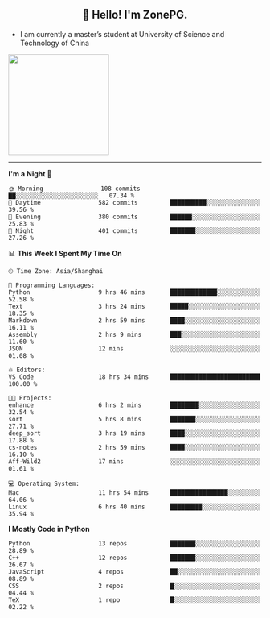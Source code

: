 <h2 align="center">👋 Hello! I'm ZonePG.</h2>

- I am currently a master’s student at University of Science and Technology of China

<img height=200 align="center" src="https://github-readme-stats.vercel.app/api?username=zonepg" />

-------

<!--START_SECTION:waka-->
**I'm a Night 🦉** 

```text
🌞 Morning                108 commits         ██░░░░░░░░░░░░░░░░░░░░░░░   07.34 % 
🌆 Daytime                582 commits         ██████████░░░░░░░░░░░░░░░   39.56 % 
🌃 Evening                380 commits         ██████░░░░░░░░░░░░░░░░░░░   25.83 % 
🌙 Night                  401 commits         ███████░░░░░░░░░░░░░░░░░░   27.26 % 
```


📊 **This Week I Spent My Time On** 

```text
🕑︎ Time Zone: Asia/Shanghai

💬 Programming Languages: 
Python                   9 hrs 46 mins       █████████████░░░░░░░░░░░░   52.58 % 
Text                     3 hrs 24 mins       █████░░░░░░░░░░░░░░░░░░░░   18.35 % 
Markdown                 2 hrs 59 mins       ████░░░░░░░░░░░░░░░░░░░░░   16.11 % 
Assembly                 2 hrs 9 mins        ███░░░░░░░░░░░░░░░░░░░░░░   11.60 % 
JSON                     12 mins             ░░░░░░░░░░░░░░░░░░░░░░░░░   01.08 % 

🔥 Editors: 
VS Code                  18 hrs 34 mins      █████████████████████████   100.00 % 

🐱‍💻 Projects: 
enhance                  6 hrs 2 mins        ████████░░░░░░░░░░░░░░░░░   32.54 % 
sort                     5 hrs 8 mins        ███████░░░░░░░░░░░░░░░░░░   27.71 % 
deep_sort                3 hrs 19 mins       ████░░░░░░░░░░░░░░░░░░░░░   17.88 % 
cs-notes                 2 hrs 59 mins       ████░░░░░░░░░░░░░░░░░░░░░   16.10 % 
Aff-Wild2                17 mins             ░░░░░░░░░░░░░░░░░░░░░░░░░   01.61 % 

💻 Operating System: 
Mac                      11 hrs 54 mins      ████████████████░░░░░░░░░   64.06 % 
Linux                    6 hrs 40 mins       █████████░░░░░░░░░░░░░░░░   35.94 % 
```

**I Mostly Code in Python** 

```text
Python                   13 repos            ███████░░░░░░░░░░░░░░░░░░   28.89 % 
C++                      12 repos            ███████░░░░░░░░░░░░░░░░░░   26.67 % 
JavaScript               4 repos             ██░░░░░░░░░░░░░░░░░░░░░░░   08.89 % 
CSS                      2 repos             █░░░░░░░░░░░░░░░░░░░░░░░░   04.44 % 
TeX                      1 repo              █░░░░░░░░░░░░░░░░░░░░░░░░   02.22 % 
```




<!--END_SECTION:waka-->
